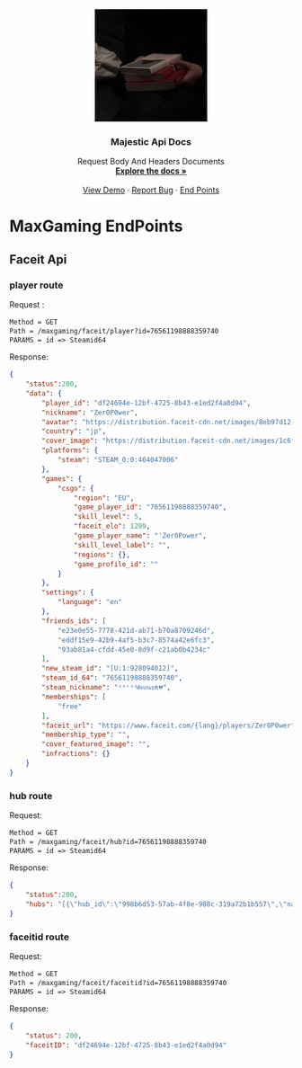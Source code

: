 <!-- PROJECT LOGO -->
<div align="center">
  <a href="https://github.com/Zer0Power/Majestic-Api">
    <img src="images/logo3.png" alt="Logo" width="200" height="200">
  </a>

  <h3 align="center">Majestic Api Docs</h3>

  <p align="center">
    Request Body And Headers Documents
    <br />
    <a href="https://github.com/Zer0Power/Majestic-Api"><strong>Explore the docs »</strong></a>
    <br />
    <br />
    <a href="https://github.com/Zer0Power/Majestic-Api">View Demo</a>
    ·
    <a href="https://github.com/Zer0Power/Majestic-Api/issues">Report Bug</a>
    ·
    <a href="https://github.com/Zer0Power/Majestic-Api/blob/main/end-points.md">End Points</a>
  </p>
</div>

# MaxGaming EndPoints

## Faceit Api

### player route

Request :

```JS
Method = GET
Path = /maxgaming/faceit/player?id=76561198888359740
PARAMS = id => Steamid64
```

Response:

```JSON
{
    "status":200,
    "data": {
        "player_id": "df24694e-12bf-4725-8b43-e1ed2f4a0d94",
        "nickname": "Zer0P0wer",
        "avatar": "https://distribution.faceit-cdn.net/images/8eb97d12-010d-4ab4-ae69-7c3913e5109c.jpeg",
        "country": "jp",
        "cover_image": "https://distribution.faceit-cdn.net/images/1c6f1925-821d-437e-864f-fb0aeef9cc20.jpeg",
        "platforms": {
            "steam": "STEAM_0:0:464047006"
        },
        "games": {
            "csgo": {
                "region": "EU",
                "game_player_id": "76561198888359740",
                "skill_level": 5,
                "faceit_elo": 1299,
                "game_player_name": "'Zer0Power",
                "skill_level_label": "",
                "regions": {},
                "game_profile_id": ""
            }
        },
        "settings": {
            "language": "en"
        },
        "friends_ids": [
            "e23e0e55-7778-421d-ab71-b70a8709246d",
            "eddf15e9-42b9-4af5-b3c7-8574a42e6fc3",
            "93ab81a4-cfdd-45e0-8d9f-c21ab0b4234c"
        ],
        "new_steam_id": "[U:1:928094012]",
        "steam_id_64": "76561198888359740",
        "steam_nickname": "ᶻᵉʳᵒ༄ᴩᴏᴡᴇʀ💔",
        "memberships": [
            "free"
        ],
        "faceit_url": "https://www.faceit.com/{lang}/players/Zer0P0wer",
        "membership_type": "",
        "cover_featured_image": "",
        "infractions": {}
    }
}

```

### hub route

Request:

```JS
Method = GET
Path = /maxgaming/faceit/hub?id=76561198888359740
PARAMS = id => Steamid64
```

Response:

```JSON
{
    "status":200,
    "hubs": "[{\"hub_id\":\"998b6d53-57ab-4f8e-988c-319a72b1b557\",\"name\":\"MaxGaming CSGO Community\",\"avatar\":\"https://assets.faceit-cdn.net/hubs/avatar/998b6d53-57ab-4f8e-988c-319a72b1b557_1654293267622.jpg\",\"game_id\":\"csgo\",\"organizer_id\":\"9144d203-1505-4420-97a4-1073cb7917b4\",\"faceit_url\":\"https://www.faceit.com/{lang}/hub/998b6d53-57ab-4f8e-988c-319a72b1b557/\"},{\"hub_id\":\"2920d286-a408-4cf7-8241-82516185b99e\",\"name\":\"Pimp's Clan\",\"avatar\":\"https://assets.faceit-cdn.net/hubs/avatar/2920d286-a408-4cf7-8241-82516185b99e_1675250845022.jpg\",\"game_id\":\"csgo\",\"organizer_id\":\"3cd10168-6f35-4619-a058-c4270c49de8a\",\"faceit_url\":\"https://www.faceit.com/{lang}/hub/2920d286-a408-4cf7-8241-82516185b99e/\"},{\"hub_id\":\"48cc3d2f-5234-4d0b-be9b-76585efed243\",\"name\":\"OHNEPIXEL'S CLAN\",\"avatar\":\"https://assets.faceit-cdn.net/hubs/avatar/48cc3d2f-5234-4d0b-be9b-76585efed243_1652952377892.png\",\"game_id\":\"csgo\",\"organizer_id\":\"71cc5e44-0020-42ad-822c-a456cf5b8a89\",\"faceit_url\":\"https://www.faceit.com/{lang}/hub/48cc3d2f-5234-4d0b-be9b-76585efed243/\"},{\"hub_id\":\"865ab3a5-923c-467a-a479-00434446a0a0\",\"name\":\"Axis Hub\",\"avatar\":\"https://assets.faceit-cdn.net/hubs/avatar/865ab3a5-923c-467a-a479-00434446a0a0_1604661075981.jpg\",\"game_id\":\"csgo\",\"organizer_id\":\"aebd3a1f-5d26-4c74-b317-63241d13f532\",\"faceit_url\":\"https://www.faceit.com/{lang}/hub/865ab3a5-923c-467a-a479-00434446a0a0/\"},{\"hub_id\":\"ae624a2c-7844-4529-8fc6-18b87c0f8a2f\",\"name\":\"BlackrocksPro CLAN\",\"avatar\":\"https://assets.faceit-cdn.net/hubs/avatar/ae624a2c-7844-4529-8fc6-18b87c0f8a2f_1628986839201.jpg\",\"game_id\":\"csgo\",\"organizer_id\":\"936ca97f-a0c7-4e4d-aca0-d4aea9025a6c\",\"faceit_url\":\"https://www.faceit.com/{lang}/hub/ae624a2c-7844-4529-8fc6-18b87c0f8a2f/\"},{\"hub_id\":\"d54ea84a-8f3c-4692-9f88-504d3f0c6d5e\",\"name\":\"CS:GO Middle East 1v1\",\"avatar\":\"https://assets.faceit-cdn.net/hubs/avatar/d54ea84a-8f3c-4692-9f88-504d3f0c6d5e_1560456699218.jpg\",\"game_id\":\"csgo\",\"organizer_id\":\"c3d1125a-3a70-4fe9-8545-269dd8873208\",\"faceit_url\":\"https://www.faceit.com/{lang}/hub/d54ea84a-8f3c-4692-9f88-504d3f0c6d5e/\"},{\"hub_id\":\"f2ff4bac-8462-4ac6-b32a-8234ce7bda49\",\"name\":\"UNLUKO\",\"avatar\":\"https://assets.faceit-cdn.net/hubs/avatar/f2ff4bac-8462-4ac6-b32a-8234ce7bda49_1652881130241.jpg\",\"game_id\":\"csgo\",\"organizer_id\":\"e42779d1-5419-407a-ad16-e94c8f4fc637\",\"faceit_url\":\"https://www.faceit.com/{lang}/hub/f2ff4bac-8462-4ac6-b32a-8234ce7bda49/\"}]"
}
```

### faceitid route

Request:

```JS
Method = GET
Path = /maxgaming/faceit/faceitid?id=76561198888359740
PARAMS = id => Steamid64
```

Response:

```JSON
{
    "status": 200,
    "faceitID": "df24694e-12bf-4725-8b43-e1ed2f4a0d94"
}
```
